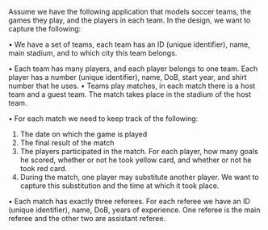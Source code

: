 Assume we have the following application that models soccer teams, the games they play, and the
players in each team. In the design, we want to capture the following:

• We have a set of teams, each team has an ID (unique identifier), name, main stadium, and to
which city this team belongs.

• Each team has many players, and each player belongs to one team. Each player has a number
(unique identifier), name, DoB, start year, and shirt number that he uses.
• Teams play matches, in each match there is a host team and a guest team. The match takes place
in the stadium of the host team.

• For each match we need to keep track of the following:

1) The date on which the game is played
2) The final result of the match
3) The players participated in the match. For each player, how many goals he scored,
whether or not he took yellow card, and whether or not he took red card.
4) During the match, one player may substitute another player. We want to capture this
substitution and the time at which it took place.

• Each match has exactly three referees. For each referee we have an ID (unique identifier),
name, DoB, years of experience. One referee is the main referee and the other two are
assistant referee. 
